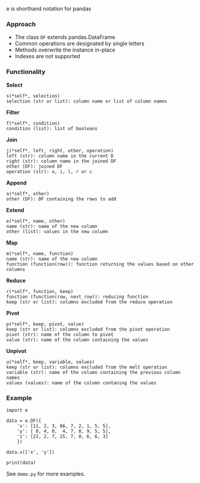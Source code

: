 e is shorthand notation for pandas

### Approach

- The class `DF` extends pandas.DataFrame
- Common operations are designated by single letters
- Methods overwrite the instance in-place
- Indexes are not supported

### Functionality

**Select**
```{python}
s(*self*, selection)
selection (str or list): column name or list of column names
```

**Filter**
```{python}
f(*self*, condition)
condition (list): list of booleans
```
**Join**
```{python}
j(*self*, left, right, other, operation)
left (str): column name in the current D
right (str): column name in the joined DF
other (DF): joined DF
operation (str): o, i, l, r or c
```

**Append**
```{python}
a(*self*, other)
other (DF): DF containing the rows to add
```

**Extend**
```{python}
e(*self*, name, other)
name (str): name of the new column
other (list): values in the new column
```

**Map**
```{python}
m(*self*, name, function)
name (str): name of the new column
function (function(row)): function returning the values based on other columns
```

**Reduce**
```{python}
r(*self*, function, keep)
function (function(row, next_row)): reducing function
keep (str or list): columns excluded from the reduce operation
```

**Pivot**
```{python}
p(*self*, keep, pivot, value)
keep (str or list): columns excluded from the pivot operation
pivot (str): name of the column to pivot
value (str): name of the column containing the values
```

**Unpivot**
```{python}
u(*self*, keep, variable, values)
keep (str or list): columns excluded from the melt operation
variable (str): name of the column containing the previous column names
values (values): name of the column contaning the values
```

### Example

```{python}
import e

data = e.DF({
	'x': [11, 2, 3, 66, 7, 2, 1, 5, 5],
	'y': [ 0, 4, 0,  4, 7, 8, 9, 5, 5],
	'z': [22, 2, 7, 25, 7, 0, 6, 6, 3]
	})

data.s(['x', 'y'])

print(data)
```

See `demo.py` for more examples.